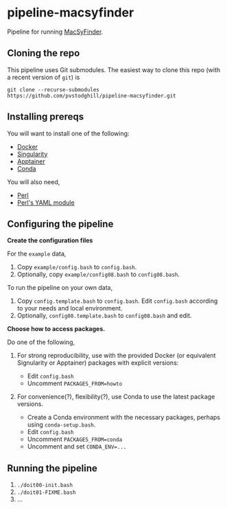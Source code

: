 # pipeline-macsyfinder

Pipeline for running [MacSyFinder](https://github.com/gem-pasteur/macsyfinder).

## Cloning the repo

This pipeline uses Git submodules. The easiest way to clone this repo
(with a recent version of `git`) is

```
git clone --recurse-submodules https://github.com/pvstodghill/pipeline-macsyfinder.git
```

## Installing prereqs

You will want to install one of the following:

- [Docker](https://www.docker.com/)
- [Singularity](https://sylabs.io/)
- [Apptainer](https://apptainer.org/)
- [Conda](https://conda.io)

You will also need,

- [Perl](https://www.perl.org/)
- [Perl's YAML module](https://metacpan.org/dist/YAML)

## Configuring the pipeline

**Create the configuration files**

For the `example` data,

1. Copy `example/config.bash` to  `config.bash`.
2. Optionally, copy `example/config08.bash` to  `config08.bash`.

To run the pipeline on your own data,

1. Copy `config.template.bash` to `config.bash`.  Edit `config.bash`
   according to your needs and local environment.
2. Optionally,  `config08.template.bash` to `config08.bash` and edit.

**Choose how to access packages.**

 Do one of the following,

1. For strong reproducibility, use with the provided Docker (or
   equivalent Signularity or Apptainer) packages with explicit
   versions:

    * Edit `config.bash`
    * Uncomment `PACKAGES_FROM=howto`


1. For convenience(?), flexibility(?), use Conda to use the latest
   package versions.

    * Create a Conda environment with the necessary packages, perhaps
      using `conda-setup.bash`.
    * Edit `config.bash`
    * Uncomment `PACKAGES_FROM=conda`
    * Uncomment and set `CONDA_ENV=...`

## Running the pipeline

1. `./doit00-init.bash`
2. `./doit01-FIXME.bash`
3. ...
